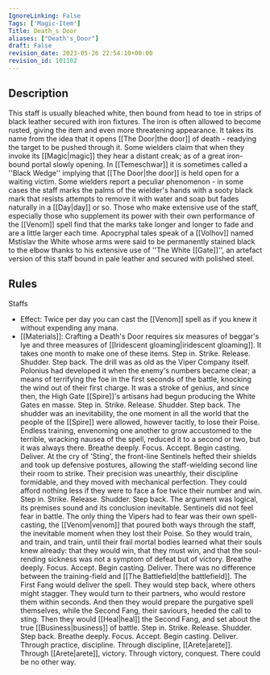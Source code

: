 ```yaml
---
IgnoreLinking: False
Tags: ['Magic-Item']
Title: Death_s Door
aliases: ["Death's_Door"]
draft: False
revision_date: 2023-05-26 22:54:10+00:00
revision_id: 101102
---
```


## Description
This staff is usually bleached white, then bound from head to toe in strips of black leather secured with iron fixtures. The iron is often allowed to become rusted, giving the item and even more threatening appearance. It takes its name from the idea that it opens [[The Door|the door]] of death - readying the target to be pushed through it. Some wielders claim that when they invoke its [[Magic|magic]] they hear a distant creak; as of a great iron-bound portal slowly opening. In [[Temeschwar]] it is sometimes called a ''Black Wedge'' implying that [[The Door|the door]] is held open for a waiting victim. 
Some wielders report a peculiar phenomenon - in some cases the staff marks the palms of the wielder's hands with a sooty black mark that resists attempts to remove it with water and soap but fades naturally in a [[Day|day]] or so. Those who make extensive use of the staff, especially those who supplement its power with their own performance of the [[Venom]] spell find that the marks take longer and longer to fade and are a little larger each time. Apocryphal tales speak of a [[Volhov]] named Mstislav the White whose arms were said to be permanently stained black to the elbow thanks to his extensive use of ''The White [[Gate]]'', an artefact version of this staff bound in pale leather and secured with polished steel.
## Rules
Staffs
* Effect: Twice per day you can cast the [[Venom]] spell as if you knew it without expending any mana.
* [[Materials]]: Crafting a Death's Door requires six measures of beggar's lye and three measures of [[Iridescent gloaming|iridescent gloaming]]. It takes one month to make one of these items.
Step in. Strike. Release. Shudder. Step back.
The drill was as old as the Viper Company itself. Polonius had developed it when the enemy's numbers became clear; a means of terrifying the foe in the first seconds of the battle, knocking the wind out of their first charge. It was a stroke of genius, and since then, the High Gate [[Spire]]'s artisans had begun producing the White Gates en masse.
Step in. Strike. Release. Shudder. Step back.
The shudder was an inevitability, the one moment in all the world that the people of the [[Spire]] were allowed, however tacitly, to lose their Poise. Endless training, envenoming one another to grow accustomed to the terrible, wracking nausea of the spell, reduced it to a second or two, but it was always there.
Breathe deeply. Focus. Accept. Begin casting. Deliver.
At the cry of 'Sting', the front-line Sentinels hefted their shields and took up defensive postures, allowing the staff-wielding second line their room to strike. Their precision was unearthly, their discipline formidable, and they moved with mechanical perfection. They could afford nothing less if they were to face a foe twice their number and win.
Step in. Strike. Release. Shudder. Step back.
The argument was logical, its premises sound and its conclusion inevitable. Sentinels did not feel fear in battle. The only thing the Vipers had to fear was their own spell-casting, the [[Venom|venom]] that poured both ways through the staff, the inevitable moment when they lost their Poise. So they would train, and train, and train, until their frail mortal bodies learned what their souls knew already: that they would win, that they must win, and that the soul-rending sickness was not a symptom of defeat but of victory.
Breathe deeply. Focus. Accept. Begin casting. Deliver.
There was no difference between the training-field and [[The Battlefield|the battlefield]]. The First Fang would deliver the spell. They would step back, where others might stagger. They would turn to their partners, who would restore them within seconds. And then they would prepare the purgative spell themselves, while the Second Fang, their saviours, heeded the call to sting. Then they would [[Heal|heal]] the Second Fang, and set about the true [[Business|business]] of battle.
Step in. Strike. Release. Shudder. Step back.
Breathe deeply. Focus. Accept. Begin casting. Deliver.
Through practice, discipline. Through discipline, [[Arete|arete]]. Through [[Arete|arete]], victory. Through victory, conquest.
There could be no other way.